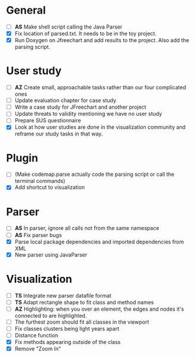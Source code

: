# General
- [ ] **AS** Make shell script calling the Java Parser
- [x] Fix location of parsed.txt. It needs to be in the toy project.
- [x] Run Doxygen on Jfreechart and add results to the project. Also add the parsing script.

# User study
- [ ] **AZ** Create small, approachable tasks rather than our four complicated ones
- [ ] Update evaluation chapter for case study
- [ ] Write a case study for JFreechart and another project
- [ ] Update threats to validity mentioning we have no user study
- [ ] Prepare SUS questionnaire
- [x] Look at how user studies are done in the visualization community and reframe our study tasks in that way.

# Plugin
- [ ] (Make codemap.parse actually code the parsing script or call the terminal commands)
- [x] Add shortcut to visualization

# Parser
- [ ] **AS** In parser, ignore all calls not from the same namespace
- [ ] **AS** Fix parser bugs
- [x] Parse local package dependencies and imported dependencies from XML
- [x] New parser using JavaParser

# Visualization
- [ ] **TS** Integrate new parser datafile format
- [ ] **TS** Adapt rectangle shape to fit class and method names
- [ ] **AZ** Highlighting: when you over an element, the edges and nodes it's connected to are highlighted.
- [ ] The furthest zoom should fit all classes in the viewport
- [ ] Fix classes clusters being light years apart
- [ ] Distance function
- [x] Fix methods appearing outside of the class
- [x] Remove "Zoom In"
